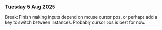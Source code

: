 ### Tuesday 5 Aug 2025

Break: Finish making inputs depend on mouse cursor pos, or perhaps add a key to switch between instances. Probably cursor pos is best for now.
